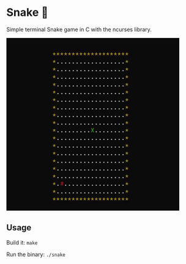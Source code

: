 # Snake 🐍
Simple terminal Snake game in C with the ncurses library.

<img src="snake-demo.gif"></img>

## Usage
Build it:
`make`

Run the binary:
`./snake`

